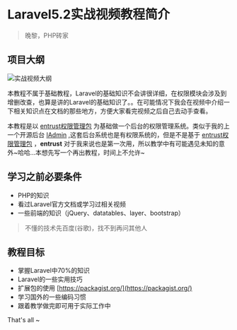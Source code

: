 # Laravel5.2实战视频教程简介

> 晚黎，PHP砖家

## 项目大纲
![实战视频大纲](https://github.com/lanceWan/INote/blob/master/Laravel5-admin/asssets/Laravel5.png)

本教程不属于基础教程，Laravel的基础知识不会讲很详细，在权限模块会涉及到增删改查，也算是讲的Laravel的基础知识了。。在可能情况下我会在视频中介绍一下相关知识点在文档的那些地方，方便大家看完视频之后自己去动手查看。

本教程是以 [entrust权限管理包](https://github.com/Zizaco/entrust) 为基础做一个后台的权限管理系统。类似于我的上一个开源后台 [IAdmin](https://github.com/lanceWan/IAdmin) ,这套后台系统也是有权限系统的，但是不是基于 [entrust权限管理包](https://github.com/Zizaco/entrust) ，**entrust** 对于我来说也是第一次用，所以教学中有可能遇见未知的意外~哈哈...本想先写一个再出教程，时间上不允许~

## 学习之前必要条件
* PHP的知识
* 看过Laravel官方文档或学习过相关视频
* 一些前端的知识（jQuery、datatables、layer、bootstrap）

> 不懂的技术先百度(谷歌)，找不到再问其他人

## 教程目标

* 掌握Laravel中70%的知识
* Laravel的一些实用技巧
* 扩展包的使用 [https://packagist.org/](https://packagist.org/)
* 学习国外的一些编码习惯
* 跟着教学做完即可用于实际工作中

That's all ~
